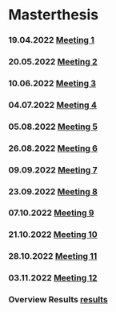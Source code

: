 # Masterthesis


### 19.04.2022 [Meeting 1](Meeting1.html)
### 20.05.2022 [Meeting 2](Meeting2.md)
### 10.06.2022 [Meeting 3](Meeting3.html)
### 04.07.2022 [Meeting 4](Meeting4.html)
### 05.08.2022 [Meeting 5](Meeting5.html)
### 26.08.2022 [Meeting 6](Meeting6.html)
### 09.09.2022 [Meeting 7](Meeting7.html)
### 23.09.2022 [Meeting 8](Meeting8.html)
### 07.10.2022 [Meeting 9](Meeting9.html)
### 21.10.2022 [Meeting 10](Meeting10.html)
### 28.10.2022 [Meeting 11](Meeting11.html)
### 03.11.2022 [Meeting 12](Meeting12.html)
### Overview Results [results](overviewresults.html)